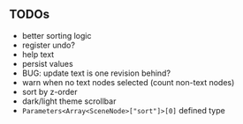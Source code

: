 ## TODOs
- better sorting logic
- register undo?
- help text
- persist values
- BUG: update text is one revision behind?
- warn when no text nodes selected (count non-text nodes)
- sort by z-order
- dark/light theme scrollbar
- `Parameters<Array<SceneNode>["sort"]>[0]` defined type